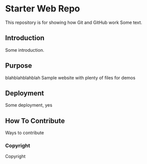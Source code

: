 # Starter Web Repo

This repository is for showing how Git and GitHub work
Some text.

## Introduction

Some introduction.

## Purpose

blahblahblahblah
Sample website with plenty of files for demos

## Deployment

Some deployment, yes

## How To Contribute

Ways to contribute

### Copyright
Copyright
